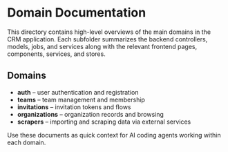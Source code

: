 # Domain Documentation

This directory contains high-level overviews of the main domains in the CRM application. Each subfolder summarizes the backend controllers, models, jobs, and services along with the relevant frontend pages, components, services, and stores.

## Domains
- **auth** – user authentication and registration
- **teams** – team management and membership
- **invitations** – invitation tokens and flows
- **organizations** – organization records and browsing
- **scrapers** – importing and scraping data via external services

Use these documents as quick context for AI coding agents working within each domain.
